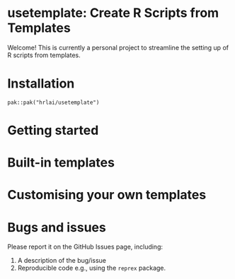 # usetemplate: Create R Scripts from Templates

Welcome! This is currently a personal project to streamline the setting up of R
scripts from templates. 

# Installation

```
pak::pak("hrlai/usetemplate")
```

# Getting started

# Built-in templates

# Customising your own templates

# Bugs and issues

Please report it on the GitHub Issues page, including:
1. A description of the bug/issue
2. Reproducible code e.g., using the `reprex` package.

